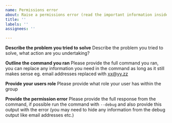 ```yaml
---
name: Permissions error
about: Raise a permissions error (read the important information inside)
title: ''
labels: ''
assignees: ''

---
```

 <!--
**IMPORTANT: 
Before submitting an issue for permission errors, please check the role based access control matrix to ensure that your user and role has the correct permission
https://lagoon.readthedocs.io/en/latest/administering_lagoon/rbac/#lagoon-100-rbac-permission-matrix

If finally you do have permission to perform an action, but are still getting an error then proceed with filing the issue
 -->
**Describe the problem you tried to solve**
Describe the problem you tried to solve, what action are you undertaking?

**Outline the command you ran**
Please provide the full command you ran, you can replace any information you need in the command as long as it still makes sense
eg. email addresses replaced with xx@yy.zz

**Provide your users role**
Please provide what role your user has within the group

**Provide the permission error**
Please provide the full response from the command, if possible run the command with `--debug` and also provide this output with the error (you may need to hide any information from the debug output like email addresses etc.)